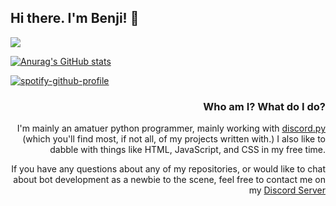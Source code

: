 ## Hi there. I'm Benji! 👋

<div style="text-align: left">

![](https://komarev.com/ghpvc/?username=BritishBenji&color=blueviolet)

[![Anurag's GitHub stats](https://github-readme-stats.vercel.app/api?username=BritishBenji&show_icons=true)
](https://github.com/anuraghazra/github-readme-stats)

[![spotify-github-profile](https://spotify-github-profile.vercel.app/api/view?uid=250301ben&cover_image=true&theme=natemoo-re)](https://github.com/kittinan/spotify-github-profile)
</div>
<div style="text-align: right">
<h3> Who am I? What do I do?</h3>

I'm mainly an amatuer python programmer, mainly working with [discord.py](https://github.com/Rapptz/discord.py) (which you'll find most, if not all, of my projects written with.)
I also like to dabble with things like HTML, JavaScript, and CSS in my free time.  

If you have any questions about any of my repositories, or would like to chat about bot development as a newbie to the scene, feel free to contact me on my [Discord Server](https://discord.gg/qBq2WSsgvv)

</div>

<!--
**BritishBenji/BritishBenji** is a ✨ _special_ ✨ repository because its `README.md` (this file) appears on your GitHub profile.

Here are some ideas to get you started:

- 🔭 I’m currently working on ...
- 🌱 I’m currently learning ...
- 👯 I’m looking to collaborate on ...
- 🤔 I’m looking for help with ...
- 💬 Ask me about ...
- 📫 How to reach me: ...
- 😄 Pronouns: ...
- ⚡ Fun fact: ...
-->
